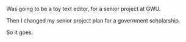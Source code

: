 Was going to be a toy text editor, for a senior project at GWU.

Then I changed my senior project plan for a government scholarship.

So it goes.
